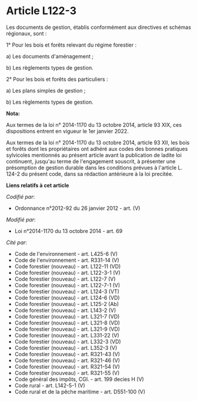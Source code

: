 # Article L122-3

Les documents de gestion, établis conformément aux directives et schémas régionaux, sont :

1° Pour les bois et forêts relevant du régime forestier :

a) Les documents d'aménagement ;

b) Les règlements types de gestion.

2° Pour les bois et forêts des particuliers :

a) Les plans simples de gestion ;

b) Les règlements types de gestion.

**Nota:**

Aux termes de la loi n° 2014-1170 du 13 octobre 2014, article 93 XIX, ces dispositions entrent en vigueur le 1er janvier
2022. 

Aux termes de la loi n° 2014-1170 du 13 octobre 2014, article 93 XII, les bois et forêts dont les propriétaires ont adhéré
aux codes des bonnes pratiques sylvicoles mentionnés au présent article avant la publication de ladite loi continuent,
jusqu'au terme de l'engagement souscrit, à présenter une présomption de gestion durable dans les conditions prévues à
l'article L. 124-2 du présent code, dans sa rédaction antérieure à la loi precitée.

**Liens relatifs à cet article**

_Codifié par_:

  - Ordonnance n°2012-92 du 26 janvier 2012 - art. (V)

_Modifié par_:

  - Loi n°2014-1170 du 13 octobre 2014 - art. 69

_Cité par_:

  - Code de l'environnement - art. L425-6 (V)
  - Code de l'environnement - art. R331-14 (V)
  - Code forestier (nouveau) - art. L122-11 (VD)
  - Code forestier (nouveau) - art. L122-3-1 (V)
  - Code forestier (nouveau) - art. L122-7 (V)
  - Code forestier (nouveau) - art. L122-7-1 (V)
  - Code forestier (nouveau) - art. L124-3 (VT)
  - Code forestier (nouveau) - art. L124-6 (VD)
  - Code forestier (nouveau) - art. L125-2 (Ab)
  - Code forestier (nouveau) - art. L143-2 (V)
  - Code forestier (nouveau) - art. L321-7 (VD)
  - Code forestier (nouveau) - art. L321-8 (VD)
  - Code forestier (nouveau) - art. L321-9 (VD)
  - Code forestier (nouveau) - art. L331-22 (V)
  - Code forestier (nouveau) - art. L332-3 (VD)
  - Code forestier (nouveau) - art. L352-3 (V)
  - Code forestier (nouveau) - art. R321-43 (V)
  - Code forestier (nouveau) - art. R321-46 (V)
  - Code forestier (nouveau) - art. R321-54 (V)
  - Code forestier (nouveau) - art. R321-55 (V)
  - Code général des impôts, CGI. - art. 199 decies H (V)
  - Code rural - art. L142-5-1 (V)
  - Code rural et de la pêche maritime - art. D551-100 (V)
